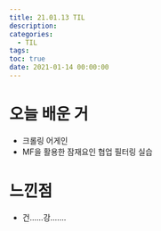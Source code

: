 ```yaml
---
title: 21.01.13 TIL
description:
categories:
  - TIL
tags:
toc: true
date: 2021-01-14 00:00:00
---
```


# 오늘 배운 거

- 크롤링 어게인
- MF을 활용한 잠재요인 협업 필터링 실습

# 느낀점

- 건......강.......
